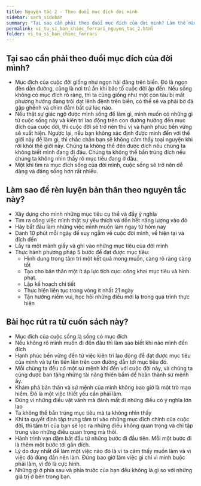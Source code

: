 ```yaml
---
title: Nguyên tắc 2 - Theo đuổi mục đích đời mình
sidebar: sach_sidebar
summary: "Tại sao cần phải theo đuổi mục đích của đời minh? Làm thế nào để rèn luyện bản thân theo nguyên tắc này? Những bài học rút ra từ cuốn sách là gì?"
permalink: vi_tu_si_ban_chiec_ferrari_nguyen_tac_2.html
folder: vi_tu_si_ban_chiec_ferrari
---
```



## Tại sao cần phải theo đuổi mục đích của đời mình?

- Mục đích của cuộc đời giống như ngọn hải đăng trên biển. Đó là ngọn đèn dẫn đường, cũng là nơi trú ẩn khi bão tố cuộc đời ập đến. Nếu sống không có mục đích rõ ràng, thì ta cũng giống như một con tàu bị mất phương hướng đang trôi dạt lênh đênh trên biển, có thể sẽ va phải bờ đá gập ghềnh và chìm đắm bất cứ lúc nào.
- Nếu thật sự giác ngộ được mình sống để làm gì, mình muốn có những gì từ cuộc sống này và kiên trì lao động trên con đường hướng đến mục đích của cuộc đời, thì cuộc đời sẽ trở nên thú vị và hạnh phúc bền vững sẽ xuất hiện. Ngược lại, nếu bạn không xác định được mình đến với thế giới này để làm gì, thì chắc chắn bạn sẽ không cảm thấy toại nguyện khi rời khỏi thế giới này. Chúng ta không thể đến được đích nếu chúng ta không biết mình đang đi đâu. Chúng ta không thể bắn trúng đích nếu chúng ta không nhìn thấy rõ mục tiêu đang ở đâu.
- Một khi tìm ra mục đích sống của đời mình, cuộc sống sẽ trở nên dễ dàng và đáng sống hơn rất nhiều.

## Làm sao để rèn luyện bản thân theo nguyên tắc này?

- Xây dựng cho mình những mục tiêu cụ thể và đầy ý nghĩa
- Tìm ra công việc mình thật sự yêu thích và dồn hết năng lượng vào đó
- Hãy bắt đầu làm những việc mình muốn làm ngay từ hôm nay
- Dành 10 phút mỗi ngày để suy ngẫm về cuộc đời mình, về hiện tại và đích đến
- Lấy ra một mảnh giấy và ghi vào những mục tiêu của đời mình
- Thực hành phương pháp 5 bước để đạt được mục tiêu:
	- Hình dung trong tâm trí một kết quả mong muốn, càng rõ ràng càng tốt
	- Tạo cho bản thân một ít áp lực tích cực: công khai mục tiêu và hình phạt.
	- Lập kế hoạch chi tiết
	- Thực hiện liên tục trong vòng ít nhất 21 ngày
	- Tận hưởng niềm vui, học hỏi những điều mới lạ trong quá trình thực hiện

## Bài học rút ra từ cuốn sách này?

- Mục đích của cuộc sống là sống có mục đích
- Nếu không rõ mình muốn đi đến đâu thì làm sao biết khi nào mình đến đích
- Hạnh phúc bền vững đến từ việc kiên trì lao động để đạt được mục tiêu của mình và tự tin tiến lên trên con đường dẫn tới mục tiêu đó.
- Mỗi chúng ta đều có một sứ mệnh khi đến với cuộc đời này, và chúng ta cũng được ban tặng những tài năng thiên bẩm để hoàn thành sứ mệnh ấy.
- Khám phá bản thân và sứ mệnh của mình không bao giờ là một trò mạo hiểm. Đó là một việc thiết yếu cần phải làm.
- Đừng vì những điều vặt vãnh mà đánh mất đi những điều có ý nghĩa lớn lao
- Ta không thể bắn trúng mục tiêu mà ta không nhìn thấy
- Khi ta quyết định tập trung tâm trí vào những mục đích chính của cuộc đời, thì tâm trí của bạn sẽ lọc ra những điều không quan trọng và chỉ tập trung vào những điều quan trọng mà thôi.
- Hành trình vạn dặm bắt đầu từ những bước đi đầu tiên. Mỗi một bước đi là thêm một bước tới gần đích.
- Lý do duy nhất để làm một việc nào đó là vì ta cảm thấy muốn làm và vì việc đó đúng đắn nên làm. Đừng bao giờ làm việc gì chỉ vì mình buộc phải làm, vì đó là cực hình.
- Những gì ở phía sau và phía trước của bạn đều không là gì so với những giá trị ở bên trong bạn.